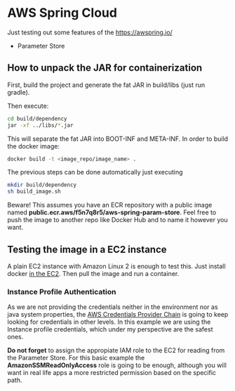 # AWS Spring Cloud

Just testing out some features of the https://awspring.io/

- Parameter Store

## How to unpack the JAR for containerization

First, build the project and generate the fat JAR in build/libs (just run gradle).

Then execute:
````bash
cd build/dependency
jar -xf ../libs/*.jar
````

This will separate the fat JAR into BOOT-INF and META-INF.
In order to build the docker image:

````bash
docker build -t <image_repo/image_name> .
````

The previous steps can be done automatically just executing
````bash
mkdir build/dependency
sh build_image.sh
````

Beware! This assumes you have an ECR repository with a public image named __public.ecr.aws/f5n7q8r5/aws-spring-param-store__. 
Feel free to push the image to another repo like Docker Hub and to name it however you want.

## Testing the image in a EC2 instance

A plain EC2 instance with Amazon Linux 2 is enough to test this.
Just install docker [in the EC2](https://docs.aws.amazon.com/AmazonECS/latest/developerguide/docker-basics.html).
Then pull the image and run a container.

### Instance Profile Authentication

As we are not providing the credentials neither in the environment nor as java system properties, the [AWS Credentials Provider Chain](https://docs.aws.amazon.com/sdk-for-java/v1/developer-guide/credentials.html) is going to keep
looking for credentials in other levels. In this example we are using the Instance profile credentials, which under my perspective
are the safest ones.

__Do not forget__ to assign the appropiate IAM role to the EC2 for reading from the Parameter Store.
For this basic example the __AmazonSSMReadOnlyAccess__ role is going to be enough, although you will want
in real life apps a more restricted permission based on the specific path.
